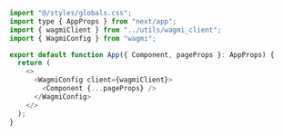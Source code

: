 ```js title="auth-wagmi-example/pages/_app.js" hl_lines="3 9 11"
import "@/styles/globals.css";
import type { AppProps } from "next/app";
import { wagmiClient } from "../utils/wagmi_client";
import { WagmiConfig } from "wagmi";

export default function App({ Component, pageProps }: AppProps) {
  return (
    <>
      <WagmiConfig client={wagmiClient}>
        <Component {...pageProps} />
      </WagmiConfig>
    </>
  );
}
```